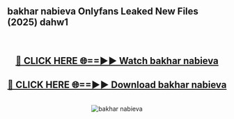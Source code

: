 <h2>bakhar nabieva Onlyfans Leaked New Files (2025) dahw1</h2>
<br>
<div align="center">
<h2><a href="https://mediafiles.top/bakhar_nabieva&ref=git" rel="nofollow">🔴 CLICK HERE 🌐==►► Watch bakhar nabieva</a></h2>
<h2><a href="https://mediafiles.top/bakhar_nabieva&ref=git" rel="nofollow">🔴 CLICK HERE 🌐==►► Download bakhar nabieva</a></h2>
<br>
<a href="https://mediafiles.top/bakhar_nabieva&ref=git" rel="nofollow" data-target="animated-image.originalLink"><img src="https://i.ibb.co.com/xMMVF88/686577567.gif" alt="bakhar nabieva" style="max-width: 100%; display: inline-block;" data-target="animated-image.originalImage"></a>
</div>
<br>
<br>